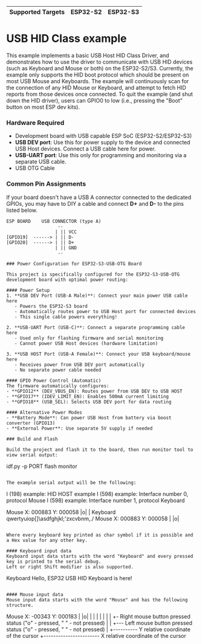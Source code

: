 | Supported Targets | ESP32-S2 | ESP32-S3 |
| ----------------- | -------- | -------- |

# USB HID Class example
This example implements a basic USB Host HID Class Driver, and demonstrates how to use the driver to communicate with USB HID devices (such as Keyboard and Mouse or both) on the ESP32-S2/S3. Currently, the example only supports the HID boot protocol which should be present on most USB Mouse and Keyboards. The example will continuously scan for the connection of any HID Mouse or Keyboard, and attempt to fetch HID reports from those devices once connected. To quit the example (and shut down the HID driver), users can GPIO0 to low (i.e., pressing the "Boot" button on most ESP dev kits).


### Hardware Required
* Development board with USB capable ESP SoC (ESP32-S2/ESP32-S3)
* **USB DEV port**: Use this for power supply to the device and connected USB Host devices. Connect a USB cable here for power.
* **USB-UART port**: Use this only for programming and monitoring via a separate USB cable.
* USB OTG Cable

### Common Pin Assignments

If your board doesn't have a USB A connector connected to the dedicated GPIOs, 
you may have to DIY a cable and connect **D+** and **D-** to the pins listed below.

```
ESP BOARD    USB CONNECTOR (type A)
                   --
                  | || VCC
[GPIO19]  ------> | || D-
[GPIO20]  ------> | || D+
                  | || GND
                   --

### Power Configuration for ESP32-S3-USB-OTG Board

This project is specifically configured for the ESP32-S3-USB-OTG development board with optimal power routing:

#### Power Setup
1. **USB DEV Port (USB-A Male)**: Connect your main power USB cable here
   - Powers the ESP32-S3 board
   - Automatically routes power to USB Host port for connected devices
   - This single cable powers everything!

2. **USB-UART Port (USB-C)**: Connect a separate programming cable here
   - Used only for flashing firmware and serial monitoring
   - Cannot power USB Host devices (hardware limitation)

3. **USB HOST Port (USB-A Female)**: Connect your USB keyboard/mouse here
   - Receives power from USB DEV port automatically
   - No separate power cable needed

#### GPIO Power Control (Automatic)
The firmware automatically configures:
- **GPIO12** (DEV_VBUS_EN): Routes power from USB DEV to USB HOST
- **GPIO17** (IDEV_LIMIT_EN): Enables 500mA current limiting
- **GPIO18** (USB_SEL): Selects USB DEV port for data routing

#### Alternative Power Modes
- **Battery Mode**: Can power USB Host from battery via boost converter (GPIO13)
- **External Power**: Use separate 5V supply if needed

### Build and Flash

Build the project and flash it to the board, then run monitor tool to view serial output:

```
idf.py -p PORT flash monitor
```

The example serial output will be the following:

```
I (198) example: HID HOST example
I (598) example: Interface number 0, protocol Mouse
I (598) example: Interface number 1, protocol Keyboard

Mouse
X: 000883       Y: 000058       |o| |
Keyboard
qwertyuiop[]\asdfghjkl;'zxcvbnm,./
Mouse
X: 000883       Y: 000058       | |o|
```

Where every keyboard key printed as char symbol if it is possible and a Hex value for any other key. 

#### Keyboard input data
Keyboard input data starts with the word "Keyboard" and every pressed key is printed to the serial debug.
Left or right Shift modifier is also supported. 

```
Keyboard
Hello, ESP32 USB HID Keyboard is here!
```

#### Mouse input data 
Mouse input data starts with the word "Mouse" and has the following structure. 
```
Mouse
X: -00343   Y: 000183   | |o|
     |            |      | |
     |            |      | +- Right mouse button pressed status ("o" - pressed, " " - not pressed)
     |            |      +--- Left mouse button pressed status ("o" - pressed, " " - not pressed)
     |            +---------- Y relative coordinate of the cursor 
     +----------------------- X relative coordinate of the cursor 
```
